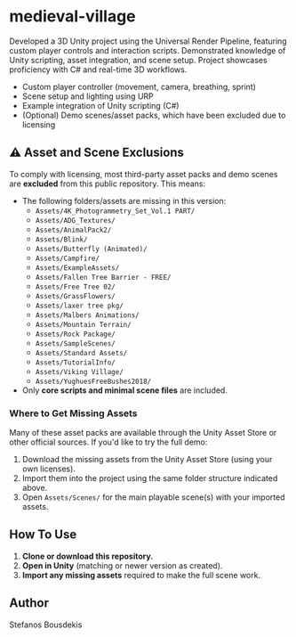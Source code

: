 # medieval-village

Developed a 3D Unity project using the Universal Render Pipeline, featuring custom player controls and interaction scripts. Demonstrated knowledge of Unity scripting, asset integration, and scene setup. Project showcases proficiency with C# and real-time 3D workflows.

- Custom player controller (movement, camera, breathing, sprint)
- Scene setup and lighting using URP
- Example integration of Unity scripting (C#)
- (Optional) Demo scenes/asset packs, which have been excluded due to licensing


## ⚠️ Asset and Scene Exclusions
To comply with licensing, most third-party asset packs and demo scenes are **excluded** from this public repository. This means:
- The following folders/assets are missing in this version:
  - `Assets/4K_Photogrammetry_Set_Vol.1 PART/`
  - `Assets/ADG_Textures/`
  - `Assets/AnimalPack2/`
  - `Assets/Blink/`
  - `Assets/Butterfly (Animated)/`
  - `Assets/Campfire/`
  - `Assets/ExampleAssets/`
  - `Assets/Fallen Tree Barrier - FREE/`
  - `Assets/Free Tree 02/`
  - `Assets/GrassFlowers/`
  - `Assets/laxer tree pkg/`
  - `Assets/Malbers Animations/`
  - `Assets/Mountain Terrain/`
  - `Assets/Rock Package/`
  - `Assets/SampleScenes/`
  - `Assets/Standard Assets/`
  - `Assets/TutorialInfo/`
  - `Assets/Viking Village/`
  - `Assets/YughuesFreeBushes2018/`
- Only **core scripts and minimal scene files** are included.

### Where to Get Missing Assets
Many of these asset packs are available through the Unity Asset Store or other official sources. If you'd like to try the full demo:
1. Download the missing assets from the Unity Asset Store (using your own licenses).
2. Import them into the project using the same folder structure indicated above.
3. Open `Assets/Scenes/` for the main playable scene(s) with your imported assets.

## How To Use
1. **Clone or download this repository.**
2. **Open in Unity** (matching or newer version as created).
3. **Import any missing assets** required to make the full scene work.

## Author
Stefanos Bousdekis
